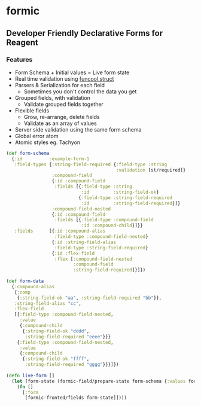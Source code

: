 # formic

## Developer Friendly Declarative Forms for Reagent

### Features

* Form Schema + Initial values = Live form state
* Real time validation using [funcool.struct](http://funcool.github.io/struct/latest/)
* Parsers & Serialization for each field
  - Sometimes you don't control the data you get
* Grouped fields, with validation
  - Validate grouped fields together
* Flexible fields
  - Grow, re-arrange, delete fields
  - Validate as an array of values
* Server side validation using the same form schema
* Global error atom
* Atomic styles eg. Tachyon


``` cljs
(def form-schema
  {:id          :example-form-1
   :field-types {:string-field-required {:field-type :string
                                         :validation [st/required]}
                 :compound-field
                 {:id :compound-field
                  :fields [{:field-type :string
                            :id         :string-field-ok}
                           {:field-type :string-field-required
                            :id         :string-field-required}]}
                 :compound-field-nested
                 {:id :compound-field
                  :fields [{:field-type :compound-field
                            :id :compound-child}]}}
   :fields      [{:id :compound-alias
                  :field-type :compound-field-nested}
                 {:id :string-field-alias
                  :field-type :string-field-required}
                 {:id :flex-field
                  :flex [:compound-field-nested 
                         :compound-field 
                         :string-field-required]}]})
                         
(def form-data
  {:compound-alias
   {:comp
    {:string-field-ok "aa", :string-field-required "bb"}},
   :string-field-alias "cc",
   :flex-field
   [{:field-type :compound-field-nested,
     :value
     {:compound-child
      {:string-field-ok "dddd",
       :string-field-required "eeee"}}}
    {:field-type :compound-field-nested,
     :value
     {:compound-child
      {:string-field-ok "ffff",
       :string-field-required "gggg"}}}]})
                      
(defn live-form []
  (let [form-state (formic-field/prepare-state form-schema {:values form-values})]
    (fn []
      [:form
       [formic-fronted/fields form-state]])))
```


